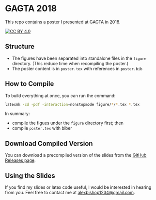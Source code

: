 # GAGTA 2018

This repo contains a poster I presented at GAGTA in 2018.

[![CC BY 4.0][cc-by-shield]][cc-by]

[cc-by]: http://creativecommons.org/licenses/by/4.0/
[cc-by-shield]: https://img.shields.io/badge/License-CC%20BY%204.0-lightgrey.svg

## Structure

 - The figures have been separated into standalone files in the `figure` directory. (This reduce time when recompiling the poster.)
 - The poster content is in `poster.tex` with references in `poster.bib`

## How to Compile

To build everything at once, you can run the command:

```bash
latexmk -cd -pdf -interaction=nonstopmode figure/*/*.tex *.tex
```

In summary:
 - compile the figues under the `figure` directory first; then
 - compile `poster.tex` with biber

## Download Compiled Version

You can download a precompiled version of the slides from the [GitHub Releases page](https://github.com/alexbishop/gagta-2018/releases).

## Using the Slides

If you find my slides or latex code useful, I would be interested in hearing from you.
Feel free to contact me at alexbishop1234@gmail.com.
